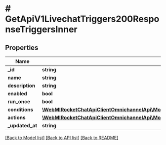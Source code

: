 # # GetApiV1LivechatTriggers200ResponseTriggersInner

## Properties

Name | Type | Description | Notes
------------ | ------------- | ------------- | -------------
**_id** | **string** |  | [optional]
**name** | **string** |  | [optional]
**description** | **string** |  | [optional]
**enabled** | **bool** |  | [optional]
**run_once** | **bool** |  | [optional]
**conditions** | [**\WebMIRocketChatApiClientOmnichannelApi\Model\GetApiV1LivechatAnalyticsAgentOverview200ResponseDataInner[]**](GetApiV1LivechatAnalyticsAgentOverview200ResponseDataInner.md) |  | [optional]
**actions** | [**\WebMIRocketChatApiClientOmnichannelApi\Model\GetApiV1LivechatTriggers200ResponseTriggersInnerActionsInner[]**](GetApiV1LivechatTriggers200ResponseTriggersInnerActionsInner.md) |  | [optional]
**_updated_at** | **string** |  | [optional]

[[Back to Model list]](../../README.md#models) [[Back to API list]](../../README.md#endpoints) [[Back to README]](../../README.md)
